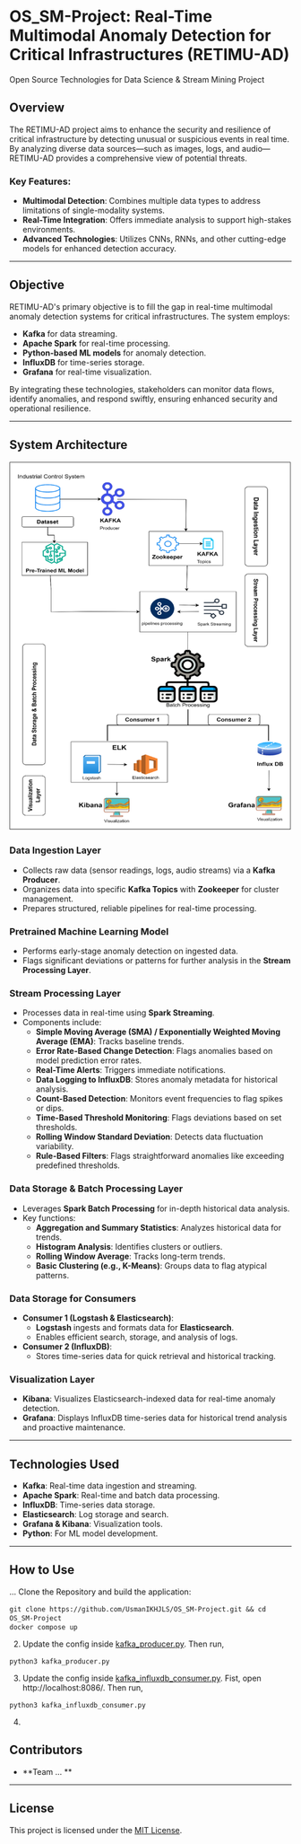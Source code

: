 # OS_SM-Project: Real-Time Multimodal Anomaly Detection for Critical Infrastructures (RETIMU-AD)
Open Source Technologies for Data Science &amp; Stream Mining  Project

## Overview
The RETIMU-AD project aims to enhance the security and resilience of critical infrastructure by detecting unusual or suspicious events in real time. By analyzing diverse data sources—such as images, logs, and audio—RETIMU-AD provides a comprehensive view of potential threats. 

### Key Features:
- **Multimodal Detection**: Combines multiple data types to address limitations of single-modality systems.
- **Real-Time Integration**: Offers immediate analysis to support high-stakes environments.
- **Advanced Technologies**: Utilizes CNNs, RNNs, and other cutting-edge models for enhanced detection accuracy.

---

## Objective
RETIMU-AD's primary objective is to fill the gap in real-time multimodal anomaly detection systems for critical infrastructures. The system employs:
- **Kafka** for data streaming.
- **Apache Spark** for real-time processing.
- **Python-based ML models** for anomaly detection.
- **InfluxDB** for time-series storage.
- **Grafana** for real-time visualization.

By integrating these technologies, stakeholders can monitor data flows, identify anomalies, and respond swiftly, ensuring enhanced security and operational resilience.

---

## System Architecture

![System Architecture](docs/System_diagram.png)

### Data Ingestion Layer
- Collects raw data (sensor readings, logs, audio streams) via a **Kafka Producer**.
- Organizes data into specific **Kafka Topics** with **Zookeeper** for cluster management.
- Prepares structured, reliable pipelines for real-time processing.

### Pretrained Machine Learning Model
- Performs early-stage anomaly detection on ingested data.
- Flags significant deviations or patterns for further analysis in the **Stream Processing Layer**.

### Stream Processing Layer
- Processes data in real-time using **Spark Streaming**.
- Components include:
  - **Simple Moving Average (SMA) / Exponentially Weighted Moving Average (EMA)**: Tracks baseline trends.
  - **Error Rate-Based Change Detection**: Flags anomalies based on model prediction error rates.
  - **Real-Time Alerts**: Triggers immediate notifications.
  - **Data Logging to InfluxDB**: Stores anomaly metadata for historical analysis.
  - **Count-Based Detection**: Monitors event frequencies to flag spikes or dips.
  - **Time-Based Threshold Monitoring**: Flags deviations based on set thresholds.
  - **Rolling Window Standard Deviation**: Detects data fluctuation variability.
  - **Rule-Based Filters**: Flags straightforward anomalies like exceeding predefined thresholds.

### Data Storage & Batch Processing Layer
- Leverages **Spark Batch Processing** for in-depth historical data analysis.
- Key functions:
  - **Aggregation and Summary Statistics**: Analyzes historical data for trends.
  - **Histogram Analysis**: Identifies clusters or outliers.
  - **Rolling Window Average**: Tracks long-term trends.
  - **Basic Clustering (e.g., K-Means)**: Groups data to flag atypical patterns.

### Data Storage for Consumers
- **Consumer 1 (Logstash & Elasticsearch)**:
  - **Logstash** ingests and formats data for **Elasticsearch**.
  - Enables efficient search, storage, and analysis of logs.
- **Consumer 2 (InfluxDB)**:
  - Stores time-series data for quick retrieval and historical tracking.

### Visualization Layer
- **Kibana**: Visualizes Elasticsearch-indexed data for real-time anomaly detection.
- **Grafana**: Displays InfluxDB time-series data for historical trend analysis and proactive maintenance.

---

## Technologies Used
- **Kafka**: Real-time data ingestion and streaming.
- **Apache Spark**: Real-time and batch data processing.
- **InfluxDB**: Time-series data storage.
- **Elasticsearch**: Log storage and search.
- **Grafana & Kibana**: Visualization tools.
- **Python**: For ML model development.

---

## How to Use
...
Clone the Repository and build the application:
```shell
git clone https://github.com/UsmanIKHJLS/OS_SM-Project.git && cd OS_SM-Project
docker compose up
```
2. Update the config inside [kafka_producer.py](scripts/kafka_producer.py). Then run,
```shell
python3 kafka_producer.py
```
3. Update the config inside [kafka_influxdb_consumer.py](scripts/kafka_influxdb_consumer.py). Fist, open http://localhost:8086/. Then run,
```shell
python3 kafka_influxdb_consumer.py
```
4. 

## Contributors
- **Team ... **

---

## License
This project is licensed under the [MIT License](LICENSE).
